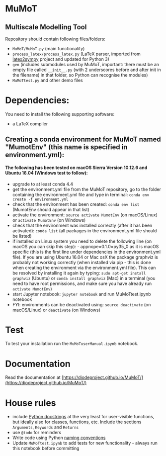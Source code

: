# MuMoT
Multiscale Modelling Tool
---
Repository should contain following files/folders:
* `MuMoT/MuMoT.py` (main functionality)
* `process_latex/process_latex.py` (LaTeX parser, imported from [latex2sympy](https://github.com/augustt198/latex2sympy) project and updated for Python 3)
* `gen` (includes submodules used by MuMoT, important: there must be an empty file called `__init__.py` (with 2 underscores before and after init in the filename) in that folder, so Python can recognise the modules)
* `MuMoTtest.py` and other demo files

# Dependencies:
You need to install the following supporting software:

* a LaTeX compiler

## Creating a conda environment for MuMoT named "MumotEnv" (this name is specified in environment.yml):

#### The following has been tested on macOS Sierra Version 10.12.6 and Ubuntu 16.04 (Windows test to follow):

* upgrade to at least conda 4.4
* get the environment.yml file from the MuMoT repository, go to the folder containing the environment.yml file and type in terminal: `conda env create -f environment.yml`
* check that the environment has been created: `conda env list` (MumotEnv should appear in that list)
* activate the environment: `source activate MumotEnv` (on macOS/Linux) or `activate MumotEnv` (on Windows)
* check that the environment was installed correctly (after it has been activated): `conda list` (all packages in the environment.yml file should be listed)
* if installed on Linux system you need to delete the following line (on macOS you can skip this step): - appnope=0.1.0=py35_0 as it is macOS specific (this is the first line under dependencies in the environment.yml file). If you are using Ubuntu 16.04 or Mac osX the package graphviz is probably not working correctly (when installed via pip - this is done when creating the environment via the environment.yml file). This can be resolved by installing it again by typing: `sudo apt-get install graphviz` (Ubuntu) or `conda install graphviz` (Mac) in a terminal (you need to have root permissions, and make sure you have already run `activate MumotEnv`)
* start Jupyter notebook: `jupyter notebook` and run MuMoTtest.ipynb notebook
* FYI: environments can be deactivated using: `source deactivate` (on macOS/Linux) or `deactivate` (on Windows)

# Test
To test your installation run the `MuMoTuserManual.ipynb` notebook.

# Documentation
Read the documentation at [https://diodeproject.github.io/MuMoT/](https://diodeproject.github.io/MuMoT/)

# House rules
* include [Python docstrings](https://www.python.org/dev/peps/pep-0257/) at the very least for user-visible functions, but ideally also for classes, functions, etc. Include the sections `Arguments`, `Keywords` and `Returns`
* use `@todo` for reminders
* Write code using Python [naming conventions](https://www.python.org/dev/peps/pep-0008/#naming-conventions)
* Update `MuMoTtest.ipynb` to add tests for new functionality - always run this notebook before committing

